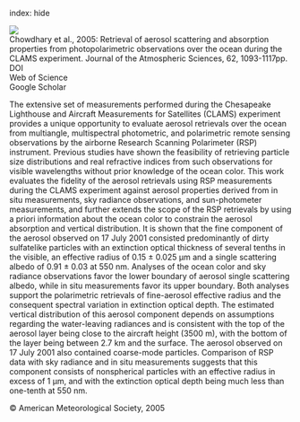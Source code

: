 index: hide

<div class="Citation">
    <div class="Citation-thumb CitationThumb-linked"  data-href="https://doi.org/10.1175/jas3389.1">
      <img src="https://static.claimspace.cloud/climate-study-static/refs/thumbs/7/Chowdhary_et_al_2005-thumb.png" />
    </div>

  <div class="Citation-body">
    <div class="Citation-text">Chowdhary et al., 2005: Retrieval of aerosol scattering and absorption properties from photopolarimetric observations over the ocean during the CLAMS experiment. <span class="Article-journal">Journal of the Atmospheric Sciences, </span><span class="Article-volume">62, </span>1093-1117pp.</div>
    <div class="Citation-links">
      <div class="CitationLink" data-href="https://doi.org/10.1175/jas3389.1">
        <div class="CitationLink-icon CitationLink-Doi"></div>
        <div class="CitationLink-text">DOI</div>
      </div>
      <div class="CitationLink" data-href="http://cel.webofknowledge.com/InboundService.do?customersID=atyponcel&smartRedirect=yes&mode=FullRecord&IsProductCode=Yes&product=CEL&Init=Yes&Func=Frame&action=retrieve&SrcApp=literatum&SrcAuth=atyponcel&SID=7CNc3cIRaBKjGbSujFM&UT=WOS:000228525000012">
        <div class="CitationLink-icon CitationLink-Isi"></div>
        <div class="CitationLink-text">Web of Science</div>
      </div>
      <div class="CitationLink" data-href="https://scholar.google.com/scholar?q=10.1175/jas3389.1">
        <div class="CitationLink-icon CitationLink-Scholar"></div>
        <div class="CitationLink-text">Google Scholar</div>
      </div>
    </div>
  </div>
</div>

The extensive set of measurements performed during the Chesapeake Lighthouse and Aircraft Measurements for Satellites (CLAMS) experiment provides a unique opportunity to evaluate aerosol retrievals over the ocean from multiangle, multispectral photometric, and polarimetric remote sensing observations by the airborne Research Scanning Polarimeter (RSP) instrument. Previous studies have shown the feasibility of retrieving particle size distributions and real refractive indices from such observations for visible wavelengths without prior knowledge of the ocean color. This work evaluates the fidelity of the aerosol retrievals using RSP measurements during the CLAMS experiment against aerosol properties derived from in situ measurements, sky radiance observations, and sun-photometer measurements, and further extends the scope of the RSP retrievals by using a priori information about the ocean color to constrain the aerosol absorption and vertical distribution. It is shown that the fine component of the aerosol observed on 17 July 2001 consisted predominantly of dirty sulfatelike particles with an extinction optical thickness of several tenths in the visible, an effective radius of 0.15 ± 0.025 μm and a single scattering albedo of 0.91 ± 0.03 at 550 nm. Analyses of the ocean color and sky radiance observations favor the lower boundary of aerosol single scattering albedo, while in situ measurements favor its upper boundary. Both analyses support the polarimetric retrievals of fine-aerosol effective radius and the consequent spectral variation in extinction optical depth. The estimated vertical distribution of this aerosol component depends on assumptions regarding the water-leaving radiances and is consistent with the top of the aerosol layer being close to the aircraft height (3500 m), with the bottom of the layer being between 2.7 km and the surface. The aerosol observed on 17 July 2001 also contained coarse-mode particles. Comparison of RSP data with sky radiance and in situ measurements suggests that this component consists of nonspherical particles with an effective radius in excess of 1 μm, and with the extinction optical depth being much less than one-tenth at 550 nm.

<div class="Citation-copy">
&copy; American Meteorological Society, 2005
</div>